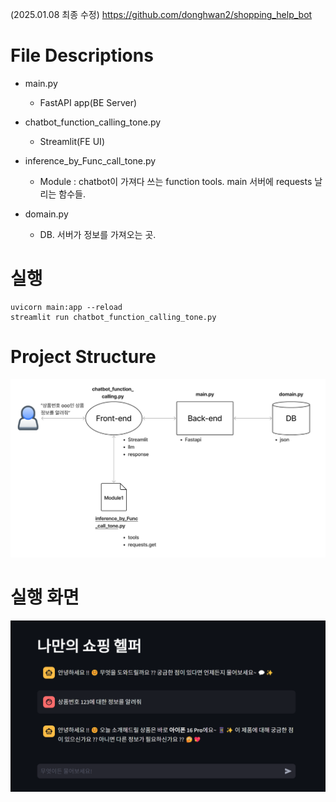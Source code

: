 (2025.01.08 최종 수정)
https://github.com/donghwan2/shopping_help_bot

# File Descriptions

- main.py

  - FastAPI app(BE Server)
- chatbot_function_calling_tone.py

  - Streamlit(FE UI)
- inference_by_Func_call_tone.py

  - Module : chatbot이 가져다 쓰는 function tools. main 서버에 requests 날리는 함수들.
- domain.py

  - DB. 서버가 정보를 가져오는 곳.

# 실행

```
uvicorn main:app --reload
streamlit run chatbot_function_calling_tone.py
```

# Project Structure

![project_structure](shop_helper_proj_structure.png)

# 실행 화면
![web_display.png](web_display.png)
